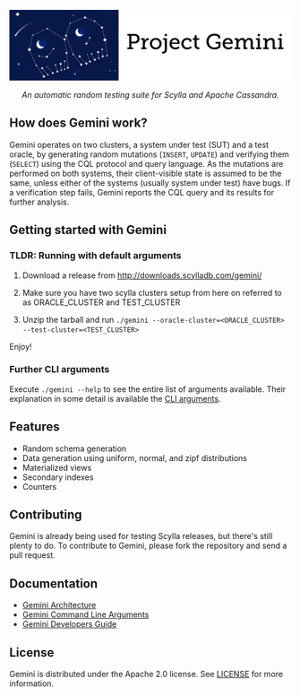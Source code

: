 ![Gemini](docs/images/gemini.png)

<p align="center"><i>An automatic random testing suite for Scylla and Apache Cassandra.</i></p>

## How does Gemini work?

Gemini operates on two clusters, a system under test (SUT) and a test oracle, by generating random mutations (`INSERT`, `UPDATE`) and verifying them (`SELECT`) using the CQL protocol and query language. As the mutations are performed on both systems, their client-visible state is assumed to be the same, unless either of the systems (usually system under test) have bugs. If a verification step fails, Gemini reports the CQL query and its results for further analysis.

## Getting started with Gemini

### TLDR: Running with default arguments

1. Download a release from http://downloads.scylladb.com/gemini/

2. Make sure you have two scylla clusters setup from here on referred to as ORACLE_CLUSTER and TEST_CLUSTER

3. Unzip the tarball and run `./gemini --oracle-cluster=<ORACLE_CLUSTER> --test-cluster=<TEST_CLUSTER>`

Enjoy!

### Further CLI arguments

Execute `./gemini --help` to see the entire list of arguments available.
Their explanation in some detail is available the [CLI arguments](cli-arguments.md).

## Features

* Random schema generation
* Data generation using uniform, normal, and zipf distributions
* Materialized views
* Secondary indexes
* Counters

## Contributing

Gemini is already being used for testing Scylla releases, but there's still plenty to do.
To contribute to Gemini, please fork the repository and send a pull request.

## Documentation

* [Gemini Architecture](docs/architecture.md)
* [Gemini Command Line Arguments](docs/cli-arguments.md)
* [Gemini Developers Guide](docs/development.md)

## License

Gemini is distributed under the Apache 2.0 license. See [LICENSE](LICENSE) for more information.
